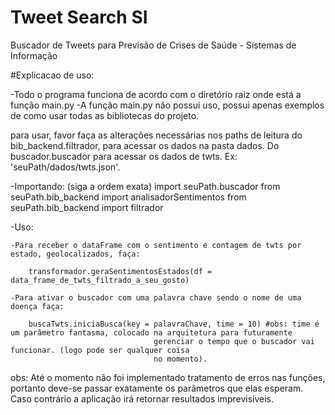﻿# Tweet Search SI
Buscador de Tweets para Previsão de Crises de Saúde - Sistemas de Informação


#Explicacao de uso:

-Todo o programa funciona de acordo com o diretório raiz onde está a função main.py
-A função main.py não possui uso, possui apenas exemplos de como usar todas as bibliotecas do projeto.

para usar, favor faça as alterações necessárias nos paths de leitura do bib_backend.filtrador, para acessar os dados na pasta dados. 
Do buscador.buscador para acessar os dados de twts. Ex: 'seuPath/dados/twts.json'.

-Importando: (siga a ordem exata)
	import seuPath.buscador 
	from seuPath.bib_backend import analisadorSentimentos
	from seuPath.bib_backend import filtrador

-Uso: 

	-Para receber o dataFrame com o sentimento e contagem de twts por estado, geolocalizados, faça:

		transformador.geraSentimentosEstados(df = data_frame_de_twts_filtrado_a_seu_gosto)
	
	-Para ativar o buscador com uma palavra chave sendo o nome de uma doença faça:

		buscaTwts.iniciaBusca(key = palavraChave, time = 10) #obs: time é um parâmetro fantasma, colocado na arquitetura para futuramente 
									gerenciar o tempo que o buscador vai funcionar. (logo pode ser qualquer coisa
									no momento).

obs: Até o momento não foi implementado tratamento de erros nas funções, portanto deve-se passar exatamente os parâmetros que elas esperam. Caso
contrário a aplicação irá retornar resultados imprevisíveis. 
